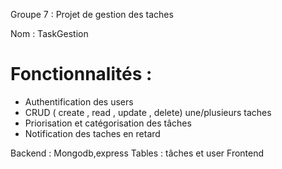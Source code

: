 Groupe  7 : Projet de gestion des taches 


Nom : TaskGestion

# Fonctionnalités :
- Authentification des users
- CRUD ( create , read , update , delete) une/plusieurs taches
- Priorisation et catégorisation des tâches
- Notification des taches en retard

Backend :
Mongodb,express 
Tables : tâches et user
Frontend
